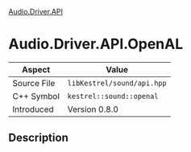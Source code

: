 [Audio.Driver.API](index.md)
# Audio.Driver.API.OpenAL
| Aspect | Value |
| --- | --- |
| Source File | `libKestrel/sound/api.hpp` |
| C++ Symbol | `kestrel::sound::openal` |
| Introduced | Version 0.8.0 |
## Description
